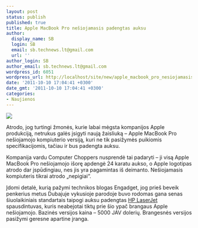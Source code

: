 ```yaml
---
layout: post
status: publish
published: true
title: Apple MacBook Pro nešiojamasis padengtas auksu
author:
  display_name: SB
  login: SB
  email: sb.technews.lt@gmail.com
  url: ''
author_login: SB
author_email: sb.technews.lt@gmail.com
wordpress_id: 6051
wordpress_url: http://localhost/site/new/apple_macbook_pro_nesiojamasis_padengtas_auksu/
date: '2011-10-10 17:04:41 +0300'
date_gmt: '2011-10-10 17:04:41 +0300'
categories:
- Naujienos
---
```

<div class="imgright"><img src="http://technews.lt/upload/computer-choppers-gold-macbook-pro.jpg"  /></div>
<p>Atrodo, jog turtingi žmonės, kurie labai mėgsta kompanijos Apple produkciją, netrukus galės įsigyti naują žaisliuką – Apple MacBook Pro nešiojamojo kompiuterio versiją, kuri ne tik pasižymės puikiomis specifikacijomis, tačiau ir bus padengta auksu.</p>
<p>Kompanija vardu Computer Choppers nusprendė tai padaryti – ji visą Apple MacBook Pro nešiojamojo išorę apdengė 24 karatu aukso, o Apple logotipas atrodo dar įspūdingiau, nes jis yra pagamintas iš deimanto. Nešiojamasis kompiuteris tikrai atrodo „nepigiai“.</p>
<p>Įdomi detalė, kurią pažymi technikos blogas Engadget, jog prieš beveik penkerius metus Dubajuje vykusioje parodoje buvo rodomas gana senas šiuolaikiniais standartais taipogi auksu padengtas <a class="ns" href="http://www.engadget.com/2006/11/22/24-carat-gold-hp-laserjet-p2015-cheaper-than-a-ps3/">HP LaserJet</a> spausdintuvas, kuris neabejotai tiktų prie šio ypač brangaus Apple nešiojamojo. Bazinės versijos kaina – 5000 JAV dolerių. Brangesnės versijos pasižymi geresne apartine įranga.</p>
